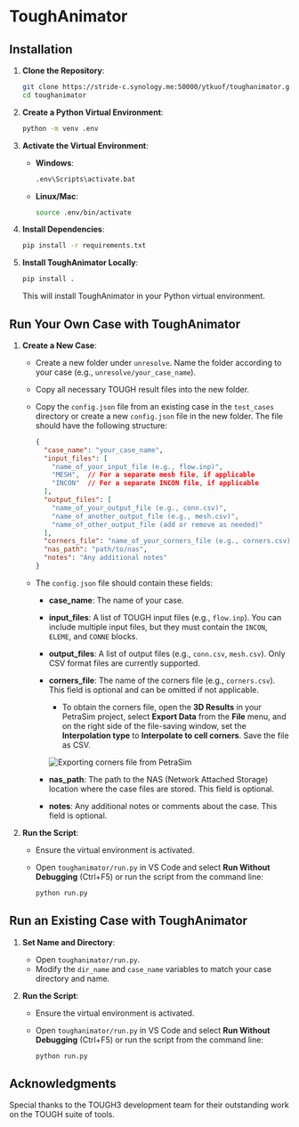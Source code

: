 # ToughAnimator

## Installation

1. **Clone the Repository**:

   ```bash
   git clone https://stride-c.synology.me:50000/ytkuof/toughanimator.git
   cd toughanimator
   ```

2. **Create a Python Virtual Environment**:

   ```bash
   python -m venv .env
   ```

3. **Activate the Virtual Environment**:

   - **Windows**:
     ```bash
     .env\Scripts\activate.bat
     ```
   - **Linux/Mac**:
     ```bash
     source .env/bin/activate
     ```

4. **Install Dependencies**:

   ```bash
   pip install -r requirements.txt
   ```

5. **Install ToughAnimator Locally**:

   ```bash
   pip install .
   ```

   This will install ToughAnimator in your Python virtual environment.

## Run Your Own Case with ToughAnimator

1. **Create a New Case**:

   - Create a new folder under `unresolve`. Name the folder according to your case (e.g., `unresolve/your_case_name`).
   - Copy all necessary TOUGH result files into the new folder.
   - Copy the `config.json` file from an existing case in the `test_cases` directory or create a new `config.json` file in the new folder. The file should have the following structure:

     ```json
     {
       "case_name": "your_case_name",
       "input_files": [
         "name_of_your_input_file (e.g., flow.inp)",
         "MESH",  // For a separate mesh file, if applicable
         "INCON"  // For a separate INCON file, if applicable
       ],
       "output_files": [
         "name_of_your_output_file (e.g., conn.csv)",
         "name_of_another_output_file (e.g., mesh.csv)",
         "name_of_other_output_file (add or remove as needed)"
       ],
       "corners_file": "name_of_your_corners_file (e.g., corners.csv)",
       "nas_path": "path/to/nas",
       "notes": "Any additional notes"
     }
     ```

   - The `config.json` file should contain these fields:
     - **case_name**: The name of your case.
     - **input_files**: A list of TOUGH input files (e.g., `flow.inp`). You can include multiple input files, but they must contain the `INCON`, `ELEME`, and `CONNE` blocks.
     - **output_files**: A list of output files (e.g., `conn.csv`, `mesh.csv`). Only CSV format files are currently supported.
     - **corners_file**: The name of the corners file (e.g., `corners.csv`). This field is optional and can be omitted if not applicable.
       - To obtain the corners file, open the **3D Results** in your PetraSim project, select **Export Data** from the **File** menu, and on the right side of the file-saving window, set the **Interpolation type** to **Interpolate to cell corners**. Save the file as CSV.
       
       ![Exporting corners file from PetraSim](../figures/export_results_data.png)
       
     - **nas_path**: The path to the NAS (Network Attached Storage) location where the case files are stored. This field is optional.
     - **notes**: Any additional notes or comments about the case. This field is optional.

2. **Run the Script**:

   - Ensure the virtual environment is activated.
   - Open `toughanimator/run.py` in VS Code and select **Run Without Debugging** (Ctrl+F5) or run the script from the command line:
     
     ```bash
     python run.py
     ```

## Run an Existing Case with ToughAnimator

1. **Set Name and Directory**:

   - Open `toughanimator/run.py`.
   - Modify the `dir_name` and `case_name` variables to match your case directory and name.

2. **Run the Script**:

   - Ensure the virtual environment is activated.
   - Open `toughanimator/run.py` in VS Code and select **Run Without Debugging** (Ctrl+F5) or run the script from the command line:
     
     ```bash
     python run.py
     ```

## Acknowledgments

Special thanks to the TOUGH3 development team for their outstanding work on the TOUGH suite of tools.

